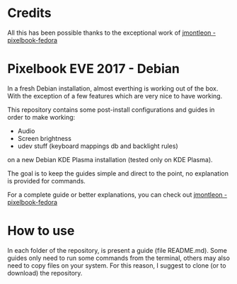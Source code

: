 # Credits
All this has been possible thanks to the exceptional work of [jmontleon - pixelbook-fedora](https://github.com/jmontleon/pixelbook-fedora)

# Pixelbook EVE 2017 - Debian
In a fresh Debian installation, almost everthing is working out of the box.
With the exception of a few features which are very nice to have working.

This repository contains some post-install configurations and guides in order to make working:

- Audio
- Screen brightness
- udev stuff (keyboard mappings db and backlight rules)

on a new Debian KDE Plasma installation (tested only on KDE Plasma).

The goal is to keep the guides simple and direct to the point, no explanation is provided for commands.

For a complete guide or better explanations, you can check out [jmontleon - pixelbook-fedora](https://github.com/jmontleon/pixelbook-fedora)

# How to use 
In each folder of the repository, is present a guide (file README.md).
Some guides only need to run some commands from the terminal, others may also need to copy files on your system.
For this reason, I suggest to clone (or to download) the repository.


